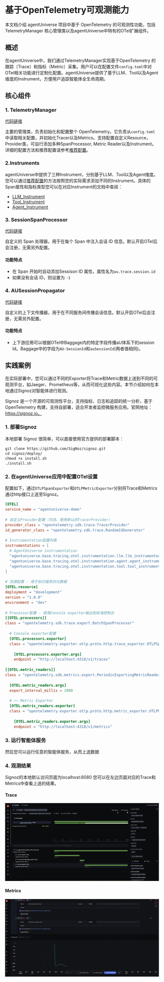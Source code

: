 # 基于OpenTelemetry可观测能力

本文档介绍 agentUniverse 项目中基于 OpenTelemetry 的可观测性功能，包括 TelemetryManager 核心管理类以及agentUniverse中特有的OTel扩展组件。

## 概述

在agentUniverse中，我们通过TelemetryManager实现基于OpenTelemetry 的跟踪（Trace）和指标（Metric）采集。用户可以在配置文件`config.toml`中对OTel相关功能进行定制化配置。agentUniverse提供了基于LLM、Tool以及Agent维度的Instrument，方便用户追踪智能体全生命周期。

## 核心组件

### 1. TelemetryManager

[代码链接](../../../../../../agentuniverse/base/tracing/otel/telemetry_manager.py)

主要的管理类，负责初始化和配置整个 OpenTelemetry。它负责从`config.toml`中读取相关配置，并初始化Tracer以及Metrics。支持配置自定义Resource，Provider类，可自行添加多种SpanProcessor, Metric Reader以及Instrument。详细的配置方法和推荐配置请参考[推荐配置](推荐配置.md)。

### 2.Instruments

agentUniverse中提供了三种Instrument，分别基于LLM、Tool以及Agent维度。您可以通过[推荐配置](推荐配置.md)的方法按照您的实际需求添加不同的Instrument。具体的Span属性和指标类型您可以在对应Instrument的文档中查阅：
- [LLM_Instrument](./LLM_Instrument.md)
- [Tool_Instrument](./Tool_Instrument.md)
- [Agent_Instrument](./Agent_Instrument.md)


### 3. SessionSpanProcessor

[代码链接](../../../../../../agentuniverse/base/tracing/otel/span_processor/session_span_processor.py)

自定义的 Span 处理器，用于在每个 Span 中注入会话 ID 信息。默认开启OTel后会注册，无需另外配置。

#### 功能特点

- 在 Span 开始时自动添加Sessison ID 属性，属性名为`au.trace.session.id`
- 如果没有会话 ID，则设置为 `-1`

### 4. AUSessionPropagator

[代码链接](../../../../../../agentuniverse/base/tracing/otel/span_processor/session_span_processor.py)

自定义的上下文传播器，用于在不同服务间传播会话信息。默认开启OTel后会注册，无需另外配置。

#### 功能特点

- 上下游应用可以根据OTel中Baggage内的特定字段传播aU体系下的session Id。Baggage中的字段为`AU-SessionId`和`auSessionId`(两者值相同)。



## 实践案例

在实际部署中，您可以通过不同的Exporter将Trace和Metric数据上送到不同的可观测平台，如Jaeger、Prometheus等，从而可视化这些内容。本节介绍如何在本地通过Signoz对智能体进行观测。

Signoz 是一个开源的可观测性平台，支持指标、日志和追踪的统一分析，基于 OpenTelemetry 构建，支持自部署，适合开发者监控微服务应用。官网地址：https://signoz.io。

### 1. 部署Signoz
本地部署 Signoz 很简单，可以直接使用官方提供的部署脚本：
```shell
git clone https://github.com/SigNoz/signoz.git
cd signoz/deploy/
chmod +x install.sh
./install.sh
```

### 2. 在agentUniverse应用中配置OTel设置
配置如下，通过`OTLPSpanExporter`和`OTLPMetricExporter`分别将Trace和Metrics通过http接口上送至Signoz。
```toml
[OTEL]
service_name = "agentuniverse-demo"

# 自定义Provider配置（可选，使用默认的TracerProvider）
provider_class = "opentelemetry.sdk.trace.TracerProvider"
id_generator_class = "opentelemetry.sdk.trace.RandomIdGenerator"

# Instrumentation配置列表
instrumentations = [
  # AgentUniverse instrumentation
  "agentuniverse.base.tracing.otel.instrumentation.llm.llm_instrumentor.LLMInstrumentor",
  "agentuniverse.base.tracing.otel.instrumentation.agent.agent_instrumentor.AgentInstrumentor",
  "agentuniverse.base.tracing.otel.instrumentation.tool.tool_instrumentor.ToolInstrumentor",
]

# 资源配置 - 用于标识服务的元数据
[OTEL.resource]
deployment = "development"
version = "1.0.0"
environment = "dev"

# Processor配置 - 使用Console exporter输出到标准控制台
[[OTEL.processors]]
class = "opentelemetry.sdk.trace.export.BatchSpanProcessor"

  # Console exporter配置
  [OTEL.processors.exporter]
  class = "opentelemetry.exporter.otlp.proto.http.trace_exporter.OTLPSpanExporter"

    [OTEL.processors.exporter.args]
    endpoint = "http://localhost:4318/v1/traces"

[[OTEL.metric_readers]]
class = "opentelemetry.sdk.metrics.export.PeriodicExportingMetricReader"

  [OTEL.metric_readers.args]
  export_interval_millis = 1000

  # ── Metric Exporter
  [OTEL.metric_readers.exporter]
  class = "opentelemetry.exporter.otlp.proto.http.metric_exporter.OTLPMetricExporter"

    [OTEL.metric_readers.exporter.args]
    endpoint = "http://localhost:4318/v1/metrics"
```

### 3. 运行智能体服务

然后您可以运行任意的智能体服务，从而上送数据

### 4. 观测结果

Signoz的本地默认访问页面为localhost:8080
您可以在左边页面对应的Trace和Metrics中查看上送的结果。

#### Trace
![Trace](../../../../_picture/signoz_example_trace.png)

#### Metrics
![Metrics](../../../../_picture/signoz_example_metrics.png)

